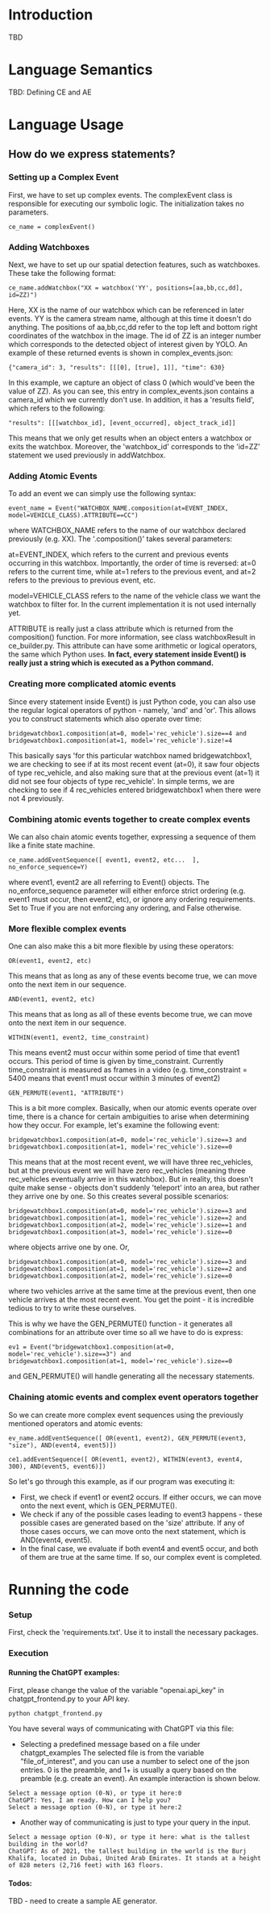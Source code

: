 # Introduction

TBD 

# Language Semantics

TBD: Defining CE and AE 


# Language Usage

## How do we express statements?


### Setting up a Complex Event

First, we have to set up complex events.  The complexEvent class is responsible for executing our symbolic logic.  The initialization takes no parameters.
```
ce_name = complexEvent()
```

### Adding Watchboxes

Next, we have to set up our spatial detection features, such as watchboxes.  These take the following format:
```
ce_name.addWatchbox("XX = watchbox('YY', positions=[aa,bb,cc,dd], id=ZZ)")
```
Here, XX is the name of our watchbox which can be referenced in later events.  YY is the camera stream name, although at this time it doesn't do anything.  The positions of aa,bb,cc,dd refer to the top left and bottom right coordinates of the watchbox in the image.  The id of ZZ is an integer number which corresponds to the detected object of interest given by YOLO.  An example of these returned events is shown in complex_events.json:
```
{"camera_id": 3, "results": [[[0], [true], 1]], "time": 630}
```
In this example, we capture an object of class 0 (which would've been the value of ZZ).
As you can see, this entry in complex_events.json contains a camera_id which we currently don't use.  In addition, it has a 'results field', which refers to the following:
```
"results": [[[watchbox_id], [event_occurred], object_track_id]]
```
This means that we only get results when an object enters a watchbox or exits the watchbox.  Moreover, the 'watchbox_id' corresponds to the 'id=ZZ' statement we used previously in addWatchbox.

### Adding Atomic Events

To add an event we can simply use the following syntax:
```
event_name = Event("WATCHBOX_NAME.composition(at=EVENT_INDEX, model=VEHICLE_CLASS).ATTRIBUTE==CC")
```
where WATCHBOX_NAME refers to the name of our watchbox declared previously (e.g. XX).  The '.composition()' takes several parameters:

at=EVENT_INDEX, which refers to the current and previous events occurring in this watchbox.  Importantly, the order of time is reversed: at=0 refers to the current time, while at=1 refers to the previous event, and at=2 refers to the previous to previous event, etc.

model=VEHICLE_CLASS refers to the name of the vehicle class we want the watchbox to filter for.  In the current implementation it is not used internally yet.

ATTRIBUTE is really just a class attribute which is returned from the composition() function.  For more information, see class watchboxResult in ce_builder.py.
This attribute can have some arithmetic or logical operators, the same which Python uses.  **In fact, every statement inside Event() is really just a string which is executed as a Python command.**

### Creating more complicated atomic events

Since every statement inside Event() is just Python code, you can also use the regular logical operators of python - namely, 'and' and 'or'.  This allows you to construct statements which also operate over time:
```
bridgewatchbox1.composition(at=0, model='rec_vehicle').size==4 and bridgewatchbox1.composition(at=1, model='rec_vehicle').size!=4
```
This basically says 'for this particular watchbox named bridgewatchbox1, we are checking to see if at its most recent event (at=0), it saw four objects of type rec_vehicle, and also making sure that at the previous event (at=1) it did not see four objects of type rec_vehicle'.  In simple terms, we are checking to see if 4 rec_vehicles entered bridgewatchbox1 when there were not 4 previously.

### Combining atomic events together to create complex events

We can also chain atomic events together, expressing a sequence of them like a finite state machine.
```
ce_name.addEventSequence([ event1, event2, etc...  ], no_enforce_sequence=Y)
```
where event1, event2 are all referring to Event() objects.  The no_enforce_sequence parameter will either enforce strict ordering (e.g. event1 must occur, then event2, etc), or ignore any ordering requirements.  Set to True if you are not enforcing any ordering, and False otherwise.

### More flexible complex events

One can also make this a bit more flexible by using these operators:
```
OR(event1, event2, etc)
```
This means that as long as any of these events become true, we can move onto the next item in our sequence.
```
AND(event1, event2, etc)
```
This means that as long as all of these events become true, we can move onto the next item in our sequence.
```
WITHIN(event1, event2, time_constraint)
```
This means event2 must occur within some period of time that event1 occurs. This period of time is given by time_constraint.  Currently time_constraint is measured as frames in a video (e.g. time_constraint = 5400 means that event1 must occur within 3 minutes of event2)
```
GEN_PERMUTE(event1, "ATTRIBUTE")
```
This is a bit more complex.  Basically, when our atomic events operate over time, there is a chance for certain ambiguities to arise when determining how they occur.  For example, let's examine the following event:
```
bridgewatchbox1.composition(at=0, model='rec_vehicle').size==3 and bridgewatchbox1.composition(at=1, model='rec_vehicle').size==0
```
This means that at the most recent event, we will have three rec_vehicles, but at the previous event we will have zero rec_vehicles (meaning three rec_vehicles eventually arrive in this watchbox).  But in reality, this doesn't quite make sense - objects don't suddenly 'teleport' into an area, but rather they arrive one by one.  So this creates several possible scenarios:
```
bridgewatchbox1.composition(at=0, model='rec_vehicle').size==3 and bridgewatchbox1.composition(at=1, model='rec_vehicle').size==2 and
bridgewatchbox1.composition(at=2, model='rec_vehicle').size==1 and
bridgewatchbox1.composition(at=3, model='rec_vehicle').size==0
```
where objects arrive one by one.  Or,
```
bridgewatchbox1.composition(at=0, model='rec_vehicle').size==3 and bridgewatchbox1.composition(at=1, model='rec_vehicle').size==2 and
bridgewatchbox1.composition(at=2, model='rec_vehicle').size==0
```
where two vehicles arrive at the same time at the previous event, then one vehicle arrives at the most recent event.  You get the point - it is incredible tedious to try to write these ourselves.

This is why we have the GEN_PERMUTE() function - it generates all combinations for an attribute over time so all we have to do is express:
```
ev1 = Event("bridgewatchbox1.composition(at=0, model='rec_vehicle').size==3") and
bridgewatchbox1.composition(at=1, model='rec_vehicle').size==0
```
and GEN_PERMUTE() will handle generating all the necessary statements.

### Chaining atomic events and complex event operators together

So we can create more complex event sequences using the previously mentioned operators and atomic events:
```
ev_name.addEventSequence([ OR(event1, event2), GEN_PERMUTE(event3, "size"), AND(event4, event5)])
```

```
ce1.addEventSequence([ OR(event1, event2), WITHIN(event3, event4, 300), AND(event5, event6)])
```
So let's go through this example, as if our program was executing it:
- First, we check if event1 or event2 occurs.  If either occurs, we can move onto the next event, which is GEN_PERMUTE().
- We check if any of the possible cases leading to event3 happens - these possible cases are generated based on the 'size' attribute.  If any of those cases occurs, we can move onto the next statement, which is AND(event4, event5).
- In the final case, we evaluate if both event4 and event5 occur, and both of them are true at the same time.  If so, our complex event is completed.

# Running the code

### Setup

First, check the 'requirements.txt'.  Use it to install the necessary packages.

### Execution

#### Running the ChatGPT examples:

First, please change the value of the variable "openai.api_key" in chatgpt_frontend.py to your API key.
```
python chatgpt_frontend.py
```

You have several ways of communicating with ChatGPT via this file:
- Selecting a predefined message based on a file under chatgpt_examples
    The selected file is from the variable "file_of_interest", and you can use a number to select one of the json entries.  0 is the preamble, and 1+ is usually a query based on the preamble (e.g. create an event).  An example interaction is shown below.
```
Select a message option (0-N), or type it here:0
ChatGPT: Yes, I am ready. How can I help you?
Select a message option (0-N), or type it here:2
```
- Another way of communicating is just to type your query in the input.
```
Select a message option (0-N), or type it here: what is the tallest building in the world?
ChatGPT: As of 2021, the tallest building in the world is the Burj Khalifa, located in Dubai, United Arab Emirates. It stands at a height of 828 meters (2,716 feet) with 163 floors.
```

#### Todos:

TBD - need to create a sample AE generator.

